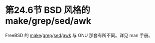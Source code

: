 # 第24.6节 BSD 风格的 make/grep/sed/awk

FreeBSD 的 [make](https://www.freebsd.org/cgi/man.cgi?query=make\&apropos=0\&sektion=0\&manpath=FreeBSD+13.1-RELEASE+and+Ports\&arch=default\&format=html)/[grep](https://www.freebsd.org/cgi/man.cgi?query=grep\&sektion=\&n=1)/[sed](https://www.freebsd.org/cgi/man.cgi?query=sed\&apropos=0\&sektion=0\&manpath=FreeBSD+13.1-RELEASE+and+Ports\&arch=default\&format=html)/[awk](https://www.freebsd.org/cgi/man.cgi?query=awk\&apropos=0\&sektion=0\&manpath=FreeBSD+13.1-RELEASE+and+Ports\&arch=default\&format=html) 与 GNU 那套有所不同。详见 man 手册。
